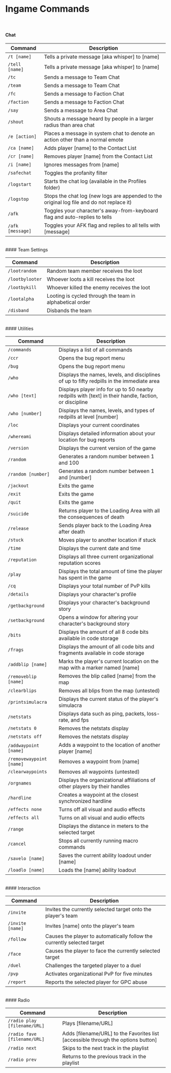 # Ingame Commands
<br/>

#### Chat

| Command          | Description                                                                 |
|------------------|-----------------------------------------------------------------------------|
| `/t [name]`      | Tells a private message [aka whisper] to [name]                              |
| `/tell [name]`   | Tells a private message [aka whisper] to [name]                              |
| `/tc`            | Sends a message to Team Chat                                                 |
| `/team`          | Sends a message to Team Chat                                                 |
| `/fc`            | Sends a message to Faction Chat                                              |
| `/faction`       | Sends a message to Faction Chat                                              |
| `/say`           | Sends a message to Area Chat                                                 |
| `/shout`         | Shouts a message heard by people in a larger radius than area chat          |
| `/e [action]`    | Places a message in system chat to denote an action other than a normal emote |
| `/ca [name]`     | Adds player [name] to the Contact List                                       |
| `/cr [name]`     | Removes player [name] from the Contact List                                  |
| `/i [name]`      | Ignores messages from [name]                                                |
| `/safechat`      | Toggles the profanity filter                                                 |
| `/logstart`      | Starts the chat log (available in the Profiles folder)                       |
| `/logstop`       | Stops the chat log (new logs are appended to the original log file and do not replace it) |
| `/afk`           | Toggles your character's away-from-keyboard flag and auto-replies to tells  |
| `/afk [message]` | Toggles your AFK flag and replies to all tells with [message]                |

<br/>
#### Team Settings

| Command           | Description                                      |
|-------------------|--------------------------------------------------|
| `/lootrandom`     | Random team member receives the loot             |
| `/lootbylooter`   | Whoever loots a kill receives the loot           |
| `/lootbykill`     | Whoever killed the enemy receives the loot      |
| `/lootalpha`      | Looting is cycled through the team in alphabetical order |
| `/disband`        | Disbands the team                                |

<br/>
#### Utilities

| Command               | Description                                                   |
|-----------------------|---------------------------------------------------------------|
| `/commands`           | Displays a list of all commands                               |
| `/ccr`                | Opens the bug report menu                                    |
| `/bug`                | Opens the bug report menu                                    |
| `/who`                | Displays the names, levels, and disciplines of up to fifty redpills in the immediate area |
| `/who [text]`         | Displays player info for up to 50 nearby redpills with [text] in their handle, faction, or discipline |
| `/who [number]`       | Displays the names, levels, and types of redpills at level [number] |
| `/loc`                | Displays your current coordinates                             |
| `/whereami`           | Displays detailed information about your location for bug reports |
| `/version`            | Displays the current version of the game                      |
| `/random`             | Generates a random number between 1 and 100                   |
| `/random [number]`    | Generates a random number between 1 and [number]              |
| `/jackout`            | Exits the game                                                |
| `/exit`               | Exits the game                                                |
| `/quit`               | Exits the game                                                |
| `/suicide`            | Returns player to the Loading Area with all the consequences of death |
| `/release`            | Sends player back to the Loading Area after death             |
| `/stuck`              | Moves player to another location if stuck                     |
| `/time`               | Displays the current date and time                            |
| `/reputation`         | Displays all three current organizational reputation scores   |
| `/play`               | Displays the total amount of time the player has spent in the game |
| `/cq`                 | Displays your total number of PvP kills                       |
| `/details`            | Displays your character's profile                             |
| `/getbackground`      | Displays your character's background story                    |
| `/setbackground`      | Opens a window for altering your character's background story |
| `/bits`               | Displays the amount of all 8 code bits available in code storage |
| `/frags`              | Displays the amount of all code bits and fragments available in code storage |
| `/addblip [name]`     | Marks the player's current location on the map with a marker named [name] |
| `/removeblip [name]`  | Removes the blip called [name] from the map                   |
| `/clearblips`         | Removes all blips from the map (untested)                     |
| `/printsimulacra`     | Displays the current status of the player's simulacra         |
| `/netstats`           | Displays data such as ping, packets, loss-rate, and fps       |
| `/netstats 0`         | Removes the netstats display                                  |
| `/netstats off`       | Removes the netstats display                                  |
| `/addwaypoint [name]` | Adds a waypoint to the location of another player [name]      |
| `/removewaypoint [name]` | Removes a waypoint from [name]                               |
| `/clearwaypoints`     | Removes all waypoints (untested)                              |
| `/orgnames`           | Displays the organizational affiliations of other players by their handles |
| `/hardline`           | Creates a waypoint at the closest synchronized hardline       |
| `/effects none`       | Turns off all visual and audio effects                        |
| `/effects all`        | Turns on all visual and audio effects                         |
| `/range`              | Displays the distance in meters to the selected target        |
| `/cancel`             | Stops all currently running macro commands                    |
| `/savelo [name]`      | Saves the current ability loadout under [name]                |
| `/loadlo [name]`      | Loads the [name] ability loadout                              |

<br/>
#### Interaction

| Command            | Description                                                   |
|--------------------|---------------------------------------------------------------|
| `/invite`          | Invites the currently selected target onto the player's team  |
| `/invite [name]`   | Invites [name] onto the player's team                         |
| `/follow`          | Causes the player to automatically follow the currently selected target |
| `/face`            | Causes the player to face the currently selected target       |
| `/duel`            | Challenges the targeted player to a duel                      |
| `/pvp`             | Activates organizational PvP for five minutes                 |
| `/report`          | Reports the selected player for GPC abuse                     |

<br/>
#### Radio

| Command                | Description                                                  |
|------------------------|--------------------------------------------------------------|
| `/radio play [filename/URL]`  | Plays [filename/URL]                                           |
| `/radio fave [filename/URL]`  | Adds [filename/URL] to the Favorites list [accessible through the options button] |
| `/radio next`          | Skips to the next track in the playlist                       |
| `/radio prev`          | Returns to the previous track in the playlist                 |
